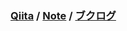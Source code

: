 ### [Qiita](https://qiita.com/tippy) / [Note](https://note.com/tippy3) / [ブクログ](https://booklog.jp/users/tippy3)
